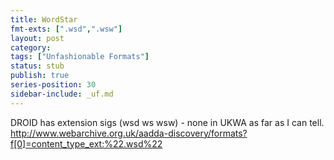 ```yaml
---
title: WordStar
fmt-exts: [".wsd",".wsw"]
layout: post
category:
tags: ["Unfashionable Formats"]
status: stub
publish: true
series-position: 30
sidebar-include: _uf.md
---
```



DROID has extension sigs (wsd ws wsw) - none in UKWA as far as I can tell.
http://www.webarchive.org.uk/aadda-discovery/formats?f[0]=content_type_ext:%22.wsd%22
